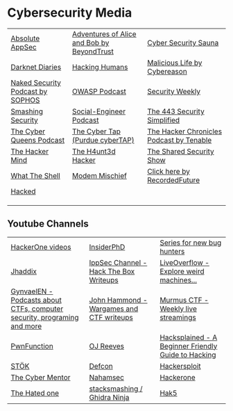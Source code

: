 # Cybersecurity Media

|                                                                                          |                                                                                                  |                                                                                                                |
| ---------------------------------------------------------------------------------------- | ------------------------------------------------------------------------------------------------ | -------------------------------------------------------------------------------------------------------------- |
| [Absolute AppSec](https://absoluteappsec.com/)                                           | [Adventures of Alice and Bob by BeyondTrust](https://www.beyondtrust.com/podcast)                | [Cyber Security Sauna](https://cybersecuritysauna.libsyn.com/)                                                 |
| [Darknet Diaries](https://darknetdiaries.com/)                                           | [Hacking Humans](https://thecyberwire.com/podcasts/hacking-humans)                               | [Malicious Life by Cybereason](https://malicious.life/)                                                        |
| [Naked Security Podcast by SOPHOS](https://nakedsecurity.sophos.com/category/podcast/)   | [OWASP Podcast](https://owasp.org/www-project-podcast/)                                          | [Security Weekly](https://securityweekly.com/)                                                                 |
| [Smashing Security](https://www.smashingsecurity.com/)                                   | [Social-Engineer Podcast](https://www.social-engineer.org/podcasts/)                             | [The 443 Security Simplified](https://www.secplicity.org/category/the-443/)                                    |
| [The Cyber Queens Podcast](https://www.cyberqueenspodcast.com/)                          | [The Cyber Tap (Purdue cyberTAP)](https://cyber.tap.purdue.edu/)                                 | [The Hacker Chronicles Podcast by Tenable](https://www.tenable.com/podcast/hacker-chronicles)                  |
| [The Hacker Mind](https://thehackermind.com/)                                            | [The H4unt3d Hacker](https://thehauntedhacker.com/podcasts)                                      | [The Shared Security Show](https://sharedsecurity.net/)                                                        |
| [What The Shell](https://whattheshellpod.com/)                                           | [Modem Mischief](https://open.spotify.com/show/7zYPND0AQUW8EKEv1RC30s?si=cd40ca10a67e4ae5\&nd=1) | [Click here by RecordedFuture](https://open.spotify.com/show/2kxOETGvN32D6hZu0wPntG?si=44442e9431594bcf\&nd=1) |
| [Hacked](https://open.spotify.com/show/21zZfOy7VCSIIWlJ64DElv?si=085e8ff8421e4f39\&nd=1) |                                                                                                  |                                                                                                                |
|                                                                                          |                                                                                                  |                                                                                                                |
|                                                                                          |                                                                                                  |                                                                                                                |
|                                                                                          |                                                                                                  |                                                                                                                |



## Youtube Channels

|                                                                                                                                     |                                                                                                      |                                                                                                        |
| ----------------------------------------------------------------------------------------------------------------------------------- | ---------------------------------------------------------------------------------------------------- | ------------------------------------------------------------------------------------------------------ |
| [HackerOne videos](https://www.hacker101.com/videos)                                                                                | [InsiderPhD](https://www.youtube.com/c/InsiderPhD)                                                   | [Series for new bug hunters](https://www.youtube.com/playlist?list=PLbyncTkpno5FAC0DJYuJrEqHSMdudEffw) |
| [Jhaddix](https://www.youtube.com/c/jhaddix)                                                                                        | [IppSec Channel - Hack The Box Writeups](https://www.youtube.com/channel/UCa6eh7gCkpPo5XXUDfygQQA)   | [LiveOverflow - Explore weird machines...](https://www.youtube.com/channel/UClcE-kVhqyiHCcjYwcpfj9w)   |
| [GynvaelEN - Podcasts about CTFs, computer security, programing and more](https://www.youtube.com/channel/UCCkVMojdBWS-JtH7TliWkVg) | [John Hammond - Wargames and CTF writeups](https://www.youtube.com/channel/UCVeW9qkBjo3zosnqUbG7CFw) | [Murmus CTF - Weekly live streamings](https://www.youtube.com/channel/UCUB9vOGEUpw7IKJRoR4PK-A)        |
| [PwnFunction](https://www.youtube.com/channel/UCW6MNdOsqv2E9AjQkv9we7A)                                                             | [OJ Reeves](https://www.youtube.com/channel/UCz2aqRQWMhJ4wcJq3XneqRg)                                | [Hacksplained - A Beginner Friendly Guide to Hacking](https://www.youtube.com/c/hacksplained)          |
| [STÖK](https://www.youtube.com/c/STOKfredrik)                                                                                       | [Defcon](https://www.youtube.com/user/DEFCONConference)                                              | [Hackersploit](https://www.youtube.com/channel/UC0ZTPkdxlAKf-V33tqXwi3Q)                               |
| [The Cyber Mentor](https://www.youtube.com/channel/UC0ArlFuFYMpEewyRBzdLHiw)                                                        | [Nahamsec](https://www.youtube.com/c/Nahamsec)                                                       | [Hackerone](https://www.youtube.com/channel/UCsgzmECky2Q9lQMWzDwMhYw)                                  |
| [The Hated one](https://www.youtube.com/channel/UCjr2bPAyPV7t35MvcgT3W8Q)                                                           | [stacksmashing / Ghidra Ninja](https://www.youtube.com/channel/UC3S8vxwRfqLBdIhgRlDRVzw)             | [Hak5](https://www.youtube.com/channel/UC3s0BtrBJpwNDaflRSoiieQ)                                       |

